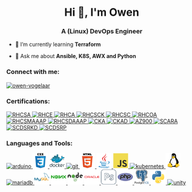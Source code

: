 <h1 align="center">Hi 👋, I'm Owen</h1>
<h3 align="center">A (Linux) DevOps Engineer</h3>

- 🌱 I’m currently learning **Terraform**

- 💬 Ask me about **Ansible, K8S, AWX and Python**

<h3 align="left">Connect with me:</h3>
<p align="left">
<a href="https://linkedin.com/in/owen-vogelaar" target="blank">
  <img align="center" src="https://raw.githubusercontent.com/rahuldkjain/github-profile-readme-generator/master/src/images/icons/Social/linked-in-alt.svg" alt="owen-vogelaar" height="30" width="40" />
</a>
</p>

<h3 align="left">Certifications:</h3>
<p align="left">
  <a href="https://rhtapps.redhat.com/verify?certId=200-003-739" target="_blank" rel="noreferrer">
    <img src="https://images.credly.com/size/340x340/images/572de0ba-2c59-4816-a59d-b0e1687e45ee/image.png" alt="RHCSA" width="150" height="150"/>
  </a> 
  <a href="https://rhtapps.redhat.com/verify?certId=200-003-739" target="_blank" rel="noreferrer">
    <img src="https://images.credly.com/size/340x340/images/19c4e804-54fe-4857-b022-7cfd5520596c/image.png" alt="RHCE" width="150" height="150"/>
  </a>
  <a href="https://rhtapps.redhat.com/verify?certId=200-003-739" target="_blank" rel="noreferrer">
    <img src="https://images.credly.com/size/110x110/images/fdac57a1-cecc-4790-89da-ac5e6121fef1/image.png" alt="RHCA" width="150" height="150"/>
  </a>
  <a href="https://rhtapps.redhat.com/verify?certId=200-003-739" target="_blank" rel="noreferrer">
    <img src="https://images.credly.com/size/340x340/images/1dd8824f-d6b6-4967-906a-7bd3c0063fae/image.png" alt="RHCSCK" width="150" height="150"/>
  </a>
  <a href="https://rhtapps.redhat.com/verify?certId=200-003-739" target="_blank" rel="noreferrer">
    <img src="https://images.credly.com/size/110x110/images/272f17b3-2eb9-4e5f-aa3c-66c6b137fb27/image.png" alt="RHCSC" width="150" height="150"/>
  </a>
  <a href="https://rhtapps.redhat.com/verify?certId=200-003-739" target="_blank" rel="noreferrer">
    <img src="https://images.credly.com/size/340x340/images/b6cf67d4-0533-495b-acfe-9d08bb50bef1/image.png" alt="RHCOA" width="150" height="150"/>
  </a>
  <a href="https://rhtapps.redhat.com/verify?certId=200-003-739" target="_blank" rel="noreferrer">
    <img src="https://images.credly.com/size/340x340/images/2d8f3af9-dd48-41b3-8bf7-8f50be139986/image.png" alt="RHCSMAAAP" width="150" height="150"/>
  </a>
  <a href="https://rhtapps.redhat.com/verify?certId=200-003-739" target="_blank" rel="noreferrer">
    <img src="https://images.credly.com/size/110x110/images/5bf013c6-fcb7-40cf-94d8-79a2320fee5f/image.png" alt="RHCSDAAAP" width="150" height="150"/>
  </a>
  <a href="https://www.credly.com/badges/ba616c76-c16d-4638-9b76-dceb74eedd23" target="_blank" rel="noreferrer">
    <img src="https://images.credly.com/size/110x110/images/8b8ed108-e77d-4396-ac59-2504583b9d54/cka_from_cncfsite__281_29.png" alt="CKA" width="150" height="150"/> 
  </a>
  <a href="https://www.credly.com/badges/e10f98c5-ef97-4d3d-a57c-907c82d0dbe3" target="_blank" rel="noreferrer">
    <img src="https://images.credly.com/size/110x110/images/8b8ed108-e77d-4396-ac59-2504583b9d54/cka_from_cncfsite__281_29.png" alt="CKAD" width="150" height="150"/> 
  </a>
  <a href="https://www.credly.com/badges/4ddb3e09-a2df-413d-8a31-d955219c41de" target="_blank" rel="noreferrer">
    <img src="https://images.credly.com/size/340x340/images/be8fcaeb-c769-4858-b567-ffaaa73ce8cf/image.png" alt="AZ900" width="150" height="150"/> 
  </a>
  <a href="https://badges.suse.com/5c85e08e-e8dc-442b-9294-2835162d3992#gs.05ttik" target="_blank" rel="noreferrer">
    <img src="https://templates.images.credential.net/16745082569063324999142236329766.png" alt="SCARA" width="150" height="150"/> 
  </a>
  <a href="https://badges.suse.com/61d72677-af64-43b0-8929-d560d85ed8e1" target="_blank" rel="noreferrer">
    <img src="https://templates.images.credential.net/16745084822332974546230583728873.png" alt="SCDSRKD" width="150" height="150"/> 
  </a>
  <a href="https://badges.suse.com/de7186b8-db96-4335-8a25-4b14eab00abb" target="_blank" rel="noreferrer">
    <img src="https://templates.images.credential.net/16678520957025956545091338834374.png" alt="SCDSRP" width="150" height="150"/> 
  </a>
</p>

<h3 align="left">Languages and Tools:</h3>
<p align="left">
  <a href="https://www.arduino.cc/" target="_blank" rel="noreferrer">
    <img src="https://cdn.worldvectorlogo.com/logos/arduino-1.svg" alt="arduino" width="40" height="40"/>
  </a>
  <a href="https://www.w3schools.com/css/" target="_blank" rel="noreferrer">
    <img src="https://raw.githubusercontent.com/devicons/devicon/master/icons/css3/css3-original-wordmark.svg" alt="css3" width="40" height="40"/>
  </a>
  <a href="https://www.docker.com/" target="_blank" rel="noreferrer">
    <img src="https://raw.githubusercontent.com/devicons/devicon/master/icons/docker/docker-original-wordmark.svg" alt="docker" width="40" height="40"/>
  </a>
  <a href="https://git-scm.com/" target="_blank" rel="noreferrer">
    <img src="https://www.vectorlogo.zone/logos/git-scm/git-scm-icon.svg" alt="git" width="40" height="40"/>
  </a>
  <a href="https://www.w3.org/html/" target="_blank" rel="noreferrer">
    <img src="https://raw.githubusercontent.com/devicons/devicon/master/icons/html5/html5-original-wordmark.svg" alt="html5" width="40" height="40"/>
  </a>
  <a href="https://www.java.com" target="_blank" rel="noreferrer">
    <img src="https://raw.githubusercontent.com/devicons/devicon/master/icons/java/java-original.svg" alt="java" width="40" height="40"/>
  </a>
  <a href="https://developer.mozilla.org/en-US/docs/Web/JavaScript" target="_blank" rel="noreferrer">
    <img src="https://raw.githubusercontent.com/devicons/devicon/master/icons/javascript/javascript-original.svg" alt="javascript" width="40" height="40"/>
  </a>
  <a href="https://kubernetes.io" target="_blank" rel="noreferrer">
    <img src="https://www.vectorlogo.zone/logos/kubernetes/kubernetes-icon.svg" alt="kubernetes" width="40" height="40"/>
  </a>
  <a href="https://www.linux.org/" target="_blank" rel="noreferrer">
    <img src="https://raw.githubusercontent.com/devicons/devicon/master/icons/linux/linux-original.svg" alt="linux" width="40" height="40"/>
  </a>
  <a href="https://mariadb.org/" target="_blank" rel="noreferrer">
    <img src="https://www.vectorlogo.zone/logos/mariadb/mariadb-icon.svg" alt="mariadb" width="40" height="40"/>
  </a>
  <a href="https://www.mysql.com/" target="_blank" rel="noreferrer">
    <img src="https://raw.githubusercontent.com/devicons/devicon/master/icons/mysql/mysql-original-wordmark.svg" alt="mysql" width="40" height="40"/>
  </a>
  <a href="https://www.nginx.com" target="_blank" rel="noreferrer">
    <img src="https://raw.githubusercontent.com/devicons/devicon/master/icons/nginx/nginx-original.svg" alt="nginx" width="40" height="40"/>
  </a>
  <a href="https://nodejs.org" target="_blank" rel="noreferrer">
    <img src="https://raw.githubusercontent.com/devicons/devicon/master/icons/nodejs/nodejs-original-wordmark.svg" alt="nodejs" width="40" height="40"/>
  </a>
  <a href="https://www.oracle.com/" target="_blank" rel="noreferrer">
    <img src="https://raw.githubusercontent.com/devicons/devicon/master/icons/oracle/oracle-original.svg" alt="oracle" width="40" height="40"/>
  </a>
  <a href="https://www.photoshop.com/en" target="_blank" rel="noreferrer">
    <img src="https://raw.githubusercontent.com/devicons/devicon/master/icons/photoshop/photoshop-line.svg" alt="photoshop" width="40" height="40"/>
  </a>
  <a href="https://www.php.net" target="_blank" rel="noreferrer">
    <img src="https://raw.githubusercontent.com/devicons/devicon/master/icons/php/php-original.svg" alt="php" width="40" height="40"/>
  </a>
  <a href="https://www.postgresql.org" target="_blank" rel="noreferrer">
    <img src="https://raw.githubusercontent.com/devicons/devicon/master/icons/postgresql/postgresql-original-wordmark.svg" alt="postgresql" width="40" height="40"/>
  </a>
  <a href="https://www.python.org" target="_blank" rel="noreferrer">
    <img src="https://raw.githubusercontent.com/devicons/devicon/master/icons/python/python-original.svg" alt="python" width="40" height="40"/>
  </a>
  <a href="https://unity.com/" target="_blank" rel="noreferrer">
    <img src="https://www.vectorlogo.zone/logos/unity3d/unity3d-icon.svg" alt="unity" width="40" height="40"/>
  </a>
</p>

